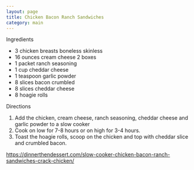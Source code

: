 ```yaml
---
layout: page
title: Chicken Bacon Ranch Sandwiches
category: main
---
```


Ingredients
  * 3 chicken breasts boneless skinless
  * 16 ounces cream cheese 2 boxes
  * 1 packet ranch seasoning
  * 1 cup cheddar cheese
  * 1 teaspoon garlic powder
  * 8 slices bacon crumbled
  * 8 slices cheddar cheese
  * 8 hoagie rolls

Directions
  1. Add the chicken, cream cheese, ranch seasoning, cheddar cheese and garlic powder to a slow cooker 
  2. Cook on low for 7-8 hours or on high for 3-4 hours.
  3. Toast the hoagie rolls, scoop on the chicken and top with cheddar slice and crumbled bacon.

<https://dinnerthendessert.com/slow-cooker-chicken-bacon-ranch-sandwiches-crack-chicken/>